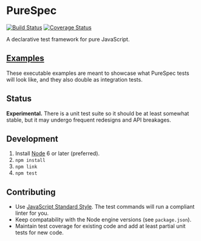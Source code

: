 # PureSpec
[![Build Status](https://travis-ci.org/nickmccurdy/purespec.svg?branch=master)](https://travis-ci.org/nickmccurdy/purespec)
[![Coverage Status](https://coveralls.io/repos/github/nickmccurdy/purespec/badge.svg?branch=master)](https://coveralls.io/github/nickmccurdy/purespec?branch=master)

A declarative test framework for pure JavaScript.

## [Examples](examples)
These executable examples are meant to showcase what PureSpec tests will look like, and they also double as integration tests.

## Status
__Experimental.__ There is a unit test suite so it should be at least somewhat stable, but it may undergo frequent redesigns and API breakages.

## Development
1. Install [Node](https://nodejs.org/en/download/) 6 or later (preferred).
2. `npm install`
3. `npm link`
4. `npm test`

## Contributing
- Use [JavaScript Standard Style](http://standardjs.com/). The test commands will run a compliant linter for you.
- Keep compatability with the Node engine versions (see `package.json`).
- Maintain test coverage for existing code and add at least partial unit tests for new code.
